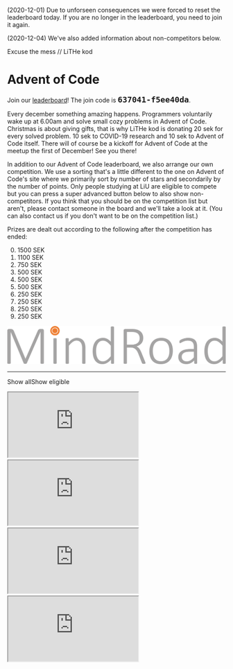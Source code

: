 <div id="important-information">
    <p>
        (2020-12-01) Due to unforseen consequences we were forced to reset the leaderboard
        today. If you are no longer in the leaderboard, you need to join it
        again.
    </p>
    <p>
        (2020-12-04) We've also added information about non-competitors below.
    </p>
    <p>
        Excuse the mess // LiTHe kod
    </p>
</div>

# Advent of Code

Join our [leaderboard](https://adventofcode.com/2020/leaderboard)! The join code
is <b style="font-family: monospace; font-size: 1.3em;">637041-f5ee40da</b>.

Every december something amazing happens. Programmers voluntarily wake up at
6.00am and solve small cozy problems in Advent of Code. Christmas is about
giving gifts, that is why LiTHe kod is donating 20 sek for every solved
problem. 10 sek to COVID-19 research and 10 sek to Advent of Code itself. There
will of course be a kickoff for Advent of Code at the meetup the first of
December! See you there!

In addition to our Advent of Code leaderboard, we also arrange our own
competition. We use a sorting that's a little different to the one on Advent of
Code's site where we primarily sort by number of stars and secondarily by the
number of points. Only people studying at LiU are eligible to compete but you
can press a super advanced button below to also show non-competitors. If you
think that you should be on the competition list but aren't, please contact
someone in the board and we'll take a look at it. (You can also contact us if
you don't want to be on the competition list.)

Prizes are dealt out according to the following after the competition has ended:

<ol start="0">
<li>1500 SEK</li>
<li>1100 SEK</li>
<li>750 SEK </li>
<li>500 SEK </li>
<li>500 SEK </li>
<li>500 SEK </li>
<li>250 SEK </li>
<li>250 SEK </li>
<li>250 SEK </li>
<li>250 SEK </li>
</ol>


<div id="sponsor-container">
    <img class="sponsor" src="/static/img/mindroad_logo.png" alt="Mindroad">
</div>

<hr>

<label class="toggle-aoc" for="aoc-trigger"><span class="only-aoc-some">Show all</span><span class="only-aoc-all">Show eligible</span></label>
<div id="leaderboard-container">
    <span class="only-aoc-all">
    <iframe class="only-light-theme leaderboard"
            src="https://lithekod.lysator.liu.se/leaderboard/?lightmode=true"></iframe>
    <iframe class="only-dark-theme leaderboard"
            src="https://lithekod.lysator.liu.se/leaderboard/"></iframe>
    </span><span class="only-aoc-some">
    <iframe class="only-light-theme leaderboard"
            src="https://lithekod.lysator.liu.se/leaderboard/?lightmode=true&some=true"></iframe>
    <iframe class="only-dark-theme leaderboard"
            src="https://lithekod.lysator.liu.se/leaderboard/?some=true"></iframe>
    </span>
</div>
